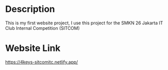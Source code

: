 # Description
This is my first website project, I use this project for the SMKN 26 Jakarta IT Club Internal Competition (SITCOM)

# Website Link
https://4keys-sitcomitc.netlify.app/
